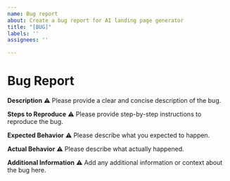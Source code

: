```yaml
---
name: Bug report
about: Create a bug report for AI landing page generator
title: "[BUG]"
labels: ''
assignees: ''

---
```


# Bug Report

**Description**
⚠️ Please provide a clear and concise description of the bug.

**Steps to Reproduce**
⚠️ Please provide step-by-step instructions to reproduce the bug.

**Expected Behavior**
⚠️ Please describe what you expected to happen.

**Actual Behavior**
⚠️ Please describe what actually happened.

**Additional Information**
⚠️ Add any additional information or context about the bug here.

